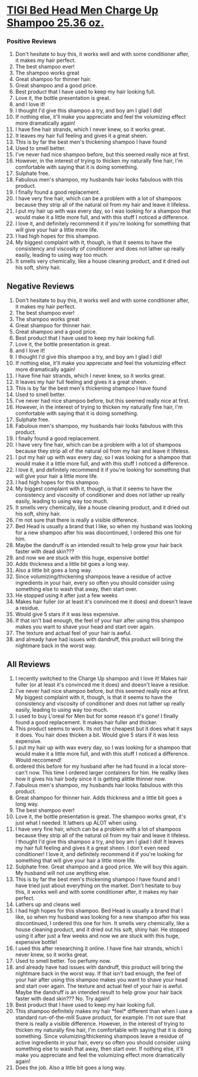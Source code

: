 # [TIGI Bed Head Men Charge Up Shampoo 25.36 oz.](https://products.checkmycream.com/products/TIGI-Bed-Head-Men-Charge-Up-Shampoo-25.36-oz..html)

### Positive Reviews

<ol>
      <li>Don&#x27;t hesitate to buy this, it works well and with some conditioner after, it makes my hair perfect.</li>
      <li>The best shampoo ever!</li>
      <li>The shampoo works great</li>
      <li>Great shampoo for thinner hair.</li>
      <li>Great shampoo and a good price.</li>
      <li>Best product that I have used to keep my hair looking full.</li>
      <li>Love it, the bottle presentation is great.</li>
      <li>and I love it!  </li>
      <li>I thought I&#x27;d give this shampoo a try, and boy am I glad I did!  </li>
      <li>If nothing else, it&#x27;ll make you appreciate and feel the volumizing effect more dramatically again!</li>
      <li>I have fine hair strands, which I never knew, so it works great.</li>
      <li>It leaves my hair full feeling and gives it a great sheen.  </li>
      <li>This is by far the best men&#x27;s thickening shampoo I have found</li>
      <li>Used to smell better.</li>
      <li>I&#x27;ve never had nice shampoo before, but this seemed really nice at first.</li>
      <li>However, in the interest of trying to thicken my naturally fine hair, I&#x27;m comfortable with saying that it is doing something.  </li>
      <li>Sulphate free.</li>
      <li>Fabulous men&#x27;s shampoo, my husbands hair looks fabulous with this product.</li>
      <li>I finally found a good replacement.</li>
      <li>I have very fine hair, which can be a problem with a lot of shampoos because they strip all of the natural oil from my hair and leave it lifeless.  </li>
      <li>I put my hair up with wax every day, so I was looking for a shampoo that would make it a little more full, and with this stuff I noticed a difference.</li>
      <li>I love it, and definitely recommend it if you&#x27;re looking for something that will give your hair a little more life.</li>
      <li>I had high hopes for this shampoo.  </li>
      <li>My biggest complaint with it, though, is that it seems to have the consistency and viscosity of conditioner and does not lather up really easily, leading to using way too much.</li>
      <li>It smells very chemically, like a house cleaning product, and it dried out his soft, shiny hair.  </li>
</ol>


<h2>Negative Reviews</h2>
<ol>
<li> Don&#x27;t hesitate to buy this, it works well and with some conditioner after, it makes my hair perfect.</li>
<li> The best shampoo ever!</li>
<li> The shampoo works great</li>
<li> Great shampoo for thinner hair.</li>
<li> Great shampoo and a good price.</li>
<li> Best product that I have used to keep my hair looking full.</li>
<li> Love it, the bottle presentation is great.</li>
<li> and I love it!  </li>
<li> I thought I&#x27;d give this shampoo a try, and boy am I glad I did!  </li>
<li> If nothing else, it&#x27;ll make you appreciate and feel the volumizing effect more dramatically again!</li>
<li> I have fine hair strands, which I never knew, so it works great.</li>
<li> It leaves my hair full feeling and gives it a great sheen.  </li>
<li> This is by far the best men&#x27;s thickening shampoo I have found</li>
<li> Used to smell better.</li>
<li> I&#x27;ve never had nice shampoo before, but this seemed really nice at first.</li>
<li> However, in the interest of trying to thicken my naturally fine hair, I&#x27;m comfortable with saying that it is doing something.  </li>
<li> Sulphate free.</li>
<li> Fabulous men&#x27;s shampoo, my husbands hair looks fabulous with this product.</li>
<li> I finally found a good replacement.</li>
<li> I have very fine hair, which can be a problem with a lot of shampoos because they strip all of the natural oil from my hair and leave it lifeless.  </li>
<li> I put my hair up with wax every day, so I was looking for a shampoo that would make it a little more full, and with this stuff I noticed a difference.</li>
<li> I love it, and definitely recommend it if you&#x27;re looking for something that will give your hair a little more life.</li>
<li> I had high hopes for this shampoo.  </li>
<li> My biggest complaint with it, though, is that it seems to have the consistency and viscosity of conditioner and does not lather up really easily, leading to using way too much.</li>
<li> It smells very chemically, like a house cleaning product, and it dried out his soft, shiny hair.  </li>
<li> I&#x27;m not sure that there is really a visible difference.  </li>
<li> Bed Head is usually a brand that I like, so when my husband was looking for a new shampoo after his was discontinued, I ordered this one for him.  </li>
<li> Maybe the dandruff is an intended result to help grow your hair back faster with dead skin???</li>
<li> and now we are stuck with this huge, expensive bottle!</li>
<li> Adds thickness and a little bit goes a long way.</li>
<li> Also a little bit goes a long way.</li>
<li> Since volumizing/thickening shampoos leave a residue of active ingredients in your hair, every so often you should consider using something else to wash that away, then start over.  </li>
<li> He stopped using it after just a few weeks</li>
<li> Makes hair fuller (or at least it&#x27;s convinced me it does) and doesn&#x27;t leave a residue.</li>
<li> Would give 5 stars if it was less expensive.</li>
<li> If that isn&#x27;t bad enough, the feel of your hair after using this shampoo makes you want to shave your head and start over again.</li>
<li> The texture and actual feel of your hair is awful.</li>
<li> and already have had issues with dandruff, this product will bring the nightmare back in the worst way.</li>
</ol>

<h2>All Reviews</h2>

<ol>
    <li> I recently switched to the Charge Up shampoo and I love it!  Makes hair fuller (or at least it&#x27;s convinced me it does) and doesn&#x27;t leave a residue.</li>
    <li> I&#x27;ve never had nice shampoo before, but this seemed really nice at first. My biggest complaint with it, though, is that it seems to have the consistency and viscosity of conditioner and does not lather up really easily, leading to using way too much.</li>
    <li> I used to buy L&#x27;oreal for Men but for some reason it&#x27;s gone!  I finally found a good replacement. It makes hair fuller and thicker.</li>
    <li> This product seems to work.  Its not the cheapest but it does what it says it does.  You hair does thicken a bit.  Would give 5 stars if it was less expensive.</li>
    <li> I put my hair up with wax every day, so I was looking for a shampoo that would make it a little more full, and with this stuff I noticed a difference. Would reccomend!</li>
    <li> ordered this before for my husband after he  had found in a local store-can&#x27;t now. This time I ordered larger containers for him. He reallky likes how it gives his hair body since it is getting alittle thinner now.</li>
    <li> Fabulous men&#x27;s shampoo, my husbands hair looks fabulous with this product.</li>
    <li> Great shampoo for thinner hair. Adds thickness and a little bit goes a long way.</li>
    <li> The best shampoo ever!</li>
    <li> Love it, the bottle presentation is great. The shampoo works great, it&#x27;s just what I needed. It lathers up ALOT when using.</li>
    <li> I have very fine hair, which can be a problem with a lot of shampoos because they strip all of the natural oil from my hair and leave it lifeless.  I thought I&#x27;d give this shampoo a try, and boy am I glad I did!  It leaves my hair full feeling and gives it a great sheen.  I don&#x27;t even need conditioner!  I love it, and definitely recommend it if you&#x27;re looking for something that will give your hair a little more life.</li>
    <li> Sulphate free. Great shampoo and a good price. We will buy this again. My husband will not use anything else.</li>
    <li> This is by far the best men&#x27;s thickening shampoo I have found and I have tried just about everything on the market.  Don&#x27;t hesitate to buy this, it works well and with some conditioner after, it makes my hair perfect.</li>
    <li> Lathers up and cleans well</li>
    <li> I had high hopes for this shampoo.  Bed Head is usually a brand that I like, so when my husband was looking for a new shampoo after his was discontinued, I ordered this one for him.  It smells very chemically, like a house cleaning product, and it dried out his soft, shiny hair.  He stopped using it after just a few weeks and now we are stuck with this huge, expensive bottle!</li>
    <li> I used this after researching it online. I have fine hair strands, which I never knew, so it works great.</li>
    <li> Used to smell better. Too perfumy now.</li>
    <li> and already have had issues with dandruff, this product will bring the nightmare back in the worst way. If that isn&#x27;t bad enough, the feel of your hair after using this shampoo makes you want to shave your head and start over again. The texture and actual feel of your hair is awful. Maybe the dandruff is an intended result to help grow your hair back faster with dead skin??? No. Try again!</li>
    <li> Best product that I have used to keep my hair looking full.</li>
    <li> This shampoo definitely makes my hair *feel* different than when I use a standard run-of-the-mill Suave product, for example.  I&#x27;m not sure that there is really a visible difference.  However, in the interest of trying to thicken my naturally fine hair, I&#x27;m comfortable with saying that it is doing something.  Since volumizing/thickening shampoos leave a residue of active ingredients in your hair, every so often you should consider using something else to wash that away, then start over.  If nothing else, it&#x27;ll make you appreciate and feel the volumizing effect more dramatically again!</li>
    <li> Does the job. Also a little bit goes a long way.</li>
</ol>




